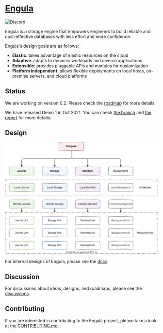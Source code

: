# [Engula](https://engula.com)

[![Discord][discord-badge]][discord-url]

[discord-badge]: https://img.shields.io/discord/873004811774214145?logo=Discord&style=flat-square
[discord-url]: https://discord.gg/AN6vgVXaHC

Engula is a storage engine that empowers engineers to build reliable and cost-effective databases with less effort and more confidence.

Engula's design goals are as follows:

- **Elastic**: takes advantage of elastic resources on the cloud
- **Adaptive**: adapts to dynamic workloads and diverse applications
- **Extensible**: provides pluggable APIs and modules for customization
- **Platform independent**: allows flexible deployments on local hosts, on-premise servers, and cloud platforms

## Status

We are working on version 0.2. Please check the [roadmap][roadmap] for more details.

[roadmap]: https://github.com/engula/engula/discussions/41

We have released Demo 1 in Oct 2021.
You can check [the branch](https://github.com/engula/engula/tree/demo-1) and [the report](https://engula.com/posts/demo-1/) for more details.

## Design

![Architecture](docs/images/architecture.drawio.svg)

For internal designs of Engula, please see the [docs](docs).

## Discussion

For discussions about ideas, designs, and roadmaps, please see the [discussions](https://github.com/engula/engula/discussions).

## Contributing

If you are interested in contributing to the Engula project, please take a look at the [CONTRIBUTING.md](CONTRIBUTING.md).
